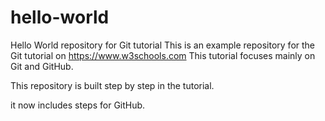 # hello-world
Hello World repository for Git tutorial
This is an example repository for the Git tutorial on https://www.w3schools.com
This tutorial focuses mainly on Git and GitHub.

This repository is built step by step in the tutorial.

it now includes steps for GitHub.
